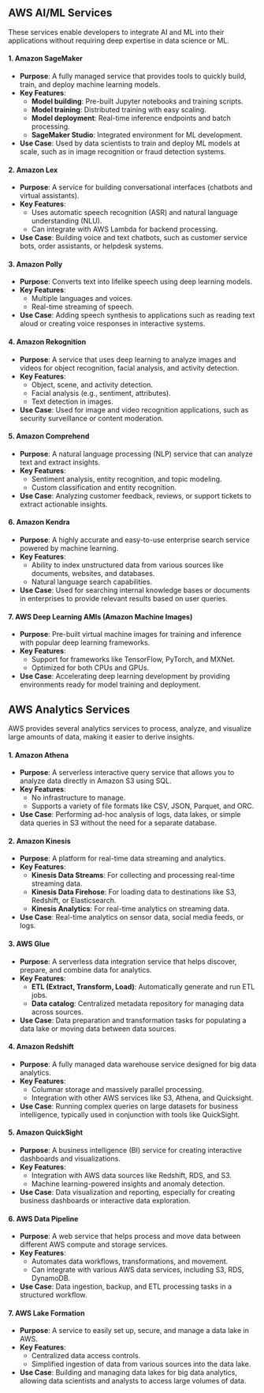 ## **AWS AI/ML Services**

These services enable developers to integrate AI and ML into their applications without requiring deep expertise in data science or ML.
#### 1. **Amazon SageMaker**
- **Purpose**: A fully managed service that provides tools to quickly build, train, and deploy machine learning models.
- **Key Features**:
    - **Model building**: Pre-built Jupyter notebooks and training scripts.
    - **Model training**: Distributed training with easy scaling.
    - **Model deployment**: Real-time inference endpoints and batch processing.
    - **SageMaker Studio**: Integrated environment for ML development.
- **Use Case**: Used by data scientists to train and deploy ML models at scale, such as in image recognition or fraud detection systems.
#### 2. **Amazon Lex**
- **Purpose**: A service for building conversational interfaces (chatbots and virtual assistants).
- **Key Features**:
    - Uses automatic speech recognition (ASR) and natural language understanding (NLU).
    - Can integrate with AWS Lambda for backend processing.
- **Use Case**: Building voice and text chatbots, such as customer service bots, order assistants, or helpdesk systems.
#### 3. **Amazon Polly**
- **Purpose**: Converts text into lifelike speech using deep learning models.
- **Key Features**:
    - Multiple languages and voices.
    - Real-time streaming of speech.
- **Use Case**: Adding speech synthesis to applications such as reading text aloud or creating voice responses in interactive systems.
#### 4. **Amazon Rekognition**
- **Purpose**: A service that uses deep learning to analyze images and videos for object recognition, facial analysis, and activity detection.
- **Key Features**:
    - Object, scene, and activity detection.
    - Facial analysis (e.g., sentiment, attributes).
    - Text detection in images.
- **Use Case**: Used for image and video recognition applications, such as security surveillance or content moderation.
#### 5. **Amazon Comprehend**
- **Purpose**: A natural language processing (NLP) service that can analyze text and extract insights.
- **Key Features**:
    - Sentiment analysis, entity recognition, and topic modeling.
    - Custom classification and entity recognition.
- **Use Case**: Analyzing customer feedback, reviews, or support tickets to extract actionable insights.
#### 6. **Amazon Kendra**
- **Purpose**: A highly accurate and easy-to-use enterprise search service powered by machine learning.
- **Key Features**:
    - Ability to index unstructured data from various sources like documents, websites, and databases.
    - Natural language search capabilities.
- **Use Case**: Used for searching internal knowledge bases or documents in enterprises to provide relevant results based on user queries.
#### 7. **AWS Deep Learning AMIs (Amazon Machine Images)**
- **Purpose**: Pre-built virtual machine images for training and inference with popular deep learning frameworks.
- **Key Features**:
    - Support for frameworks like TensorFlow, PyTorch, and MXNet.
    - Optimized for both CPUs and GPUs.
- **Use Case**: Accelerating deep learning development by providing environments ready for model training and deployment.

## **AWS Analytics Services**

AWS provides several analytics services to process, analyze, and visualize large amounts of data, making it easier to derive insights.
#### 1. **Amazon Athena**
- **Purpose**: A serverless interactive query service that allows you to analyze data directly in Amazon S3 using SQL.
- **Key Features**:
    - No infrastructure to manage.
    - Supports a variety of file formats like CSV, JSON, Parquet, and ORC.
- **Use Case**: Performing ad-hoc analysis of logs, data lakes, or simple data queries in S3 without the need for a separate database.
#### 2. **Amazon Kinesis**
- **Purpose**: A platform for real-time data streaming and analytics.
- **Key Features**:
    - **Kinesis Data Streams**: For collecting and processing real-time streaming data.
    - **Kinesis Data Firehose**: For loading data to destinations like S3, Redshift, or Elasticsearch.
    - **Kinesis Analytics**: For real-time analytics on streaming data.
- **Use Case**: Real-time analytics on sensor data, social media feeds, or logs.
#### 3. **AWS Glue**
- **Purpose**: A serverless data integration service that helps discover, prepare, and combine data for analytics.
- **Key Features**:
    - **ETL (Extract, Transform, Load)**: Automatically generate and run ETL jobs.
    - **Data catalog**: Centralized metadata repository for managing data across sources.
- **Use Case**: Data preparation and transformation tasks for populating a data lake or moving data between data sources.
#### 4. **Amazon Redshift**
- **Purpose**: A fully managed data warehouse service designed for big data analytics.
- **Key Features**:
    - Columnar storage and massively parallel processing.
    - Integration with other AWS services like S3, Athena, and Quicksight.
- **Use Case**: Running complex queries on large datasets for business intelligence, typically used in conjunction with tools like QuickSight.
#### 5. **Amazon QuickSight**
- **Purpose**: A business intelligence (BI) service for creating interactive dashboards and visualizations.
- **Key Features**:
    - Integration with AWS data sources like Redshift, RDS, and S3.
    - Machine learning-powered insights and anomaly detection.
- **Use Case**: Data visualization and reporting, especially for creating business dashboards or interactive data exploration.
#### 6. **AWS Data Pipeline**
- **Purpose**: A web service that helps process and move data between different AWS compute and storage services.
- **Key Features**:
    - Automates data workflows, transformations, and movement.
    - Can integrate with various AWS data services, including S3, RDS, DynamoDB.
- **Use Case**: Data ingestion, backup, and ETL processing tasks in a structured workflow.
#### 7. **AWS Lake Formation**
- **Purpose**: A service to easily set up, secure, and manage a data lake in AWS.
- **Key Features**:
    - Centralized data access controls.
    - Simplified ingestion of data from various sources into the data lake.
- **Use Case**: Building and managing data lakes for big data analytics, allowing data scientists and analysts to access large volumes of data.
